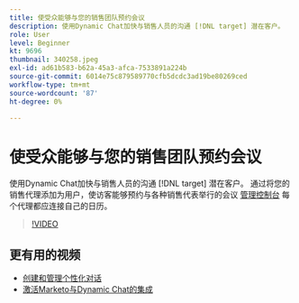 ```yaml
---
title: 使受众能够与您的销售团队预约会议
description: 使用Dynamic Chat加快与销售人员的沟通 [!DNL target] 潜在客户。
role: User
level: Beginner
kt: 9696
thumbnail: 340258.jpeg
exl-id: ad61b583-b62a-45a3-afca-7533891a224b
source-git-commit: 6014e75c879589770cfb5dcdc3ad19be80269ced
workflow-type: tm+mt
source-wordcount: '87'
ht-degree: 0%

---
```


# 使受众能够与您的销售团队预约会议

使用Dynamic Chat加快与销售人员的沟通 [!DNL target] 潜在客户。 通过将您的销售代理添加为用户，使访客能够预约与各种销售代表举行的会议 [管理控制台](https://adminconsole.adobe.com/) 每个代理都应连接自己的日历。

>[!VIDEO](https://video.tv.adobe.com/v/340258/?quality=12&learn=on)

## 更有用的视频

* [创建和管理个性化对话](dialogue-management.md)
* [激活Marketo与Dynamic Chat的集成](marketo-integration.md)
